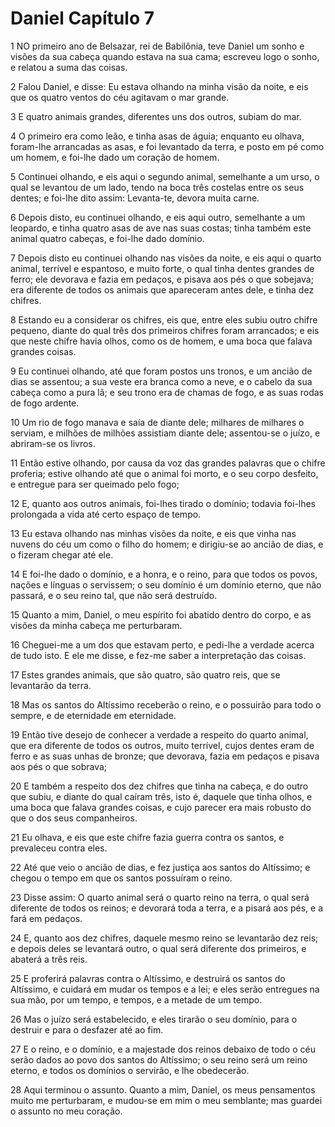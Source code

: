 # Daniel Capítulo 7

1	NO primeiro ano de Belsazar, rei de Babilônia, teve Daniel um sonho e visões da sua cabeça quando estava na sua cama; escreveu logo o sonho, e relatou a suma das coisas.

2	Falou Daniel, e disse: Eu estava olhando na minha visão da noite, e eis que os quatro ventos do céu agitavam o mar grande.

3	E quatro animais grandes, diferentes uns dos outros, subiam do mar.

4	O primeiro era como leão, e tinha asas de águia; enquanto eu olhava, foram-lhe arrancadas as asas, e foi levantado da terra, e posto em pé como um homem, e foi-lhe dado um coração de homem.

5	Continuei olhando, e eis aqui o segundo animal, semelhante a um urso, o qual se levantou de um lado, tendo na boca três costelas entre os seus dentes; e foi-lhe dito assim: Levanta-te, devora muita carne.

6	Depois disto, eu continuei olhando, e eis aqui outro, semelhante a um leopardo, e tinha quatro asas de ave nas suas costas; tinha também este animal quatro cabeças, e foi-lhe dado domínio.

7	Depois disto eu continuei olhando nas visões da noite, e eis aqui o quarto animal, terrível e espantoso, e muito forte, o qual tinha dentes grandes de ferro; ele devorava e fazia em pedaços, e pisava aos pés o que sobejava; era diferente de todos os animais que apareceram antes dele, e tinha dez chifres.

8	Estando eu a considerar os chifres, eis que, entre eles subiu outro chifre pequeno, diante do qual três dos primeiros chifres foram arrancados; e eis que neste chifre havia olhos, como os de homem, e uma boca que falava grandes coisas.

9	Eu continuei olhando, até que foram postos uns tronos, e um ancião de dias se assentou; a sua veste era branca como a neve, e o cabelo da sua cabeça como a pura lã; e seu trono era de chamas de fogo, e as suas rodas de fogo ardente.

10	Um rio de fogo manava e saía de diante dele; milhares de milhares o serviam, e milhões de milhões assistiam diante dele; assentou-se o juízo, e abriram-se os livros.

11	Então estive olhando, por causa da voz das grandes palavras que o chifre proferia; estive olhando até que o animal foi morto, e o seu corpo desfeito, e entregue para ser queimado pelo fogo;

12	E, quanto aos outros animais, foi-lhes tirado o domínio; todavia foi-lhes prolongada a vida até certo espaço de tempo.

13	Eu estava olhando nas minhas visões da noite, e eis que vinha nas nuvens do céu um como o filho do homem; e dirigiu-se ao ancião de dias, e o fizeram chegar até ele.

14	E foi-lhe dado o domínio, e a honra, e o reino, para que todos os povos, nações e línguas o servissem; o seu domínio é um domínio eterno, que não passará, e o seu reino tal, que não será destruído.

15	Quanto a mim, Daniel, o meu espírito foi abatido dentro do corpo, e as visões da minha cabeça me perturbaram.

16	Cheguei-me a um dos que estavam perto, e pedi-lhe a verdade acerca de tudo isto. E ele me disse, e fez-me saber a interpretação das coisas.

17	Estes grandes animais, que são quatro, são quatro reis, que se levantarão da terra.

18	Mas os santos do Altíssimo receberão o reino, e o possuirão para todo o sempre, e de eternidade em eternidade.

19	Então tive desejo de conhecer a verdade a respeito do quarto animal, que era diferente de todos os outros, muito terrível, cujos dentes eram de ferro e as suas unhas de bronze; que devorava, fazia em pedaços e pisava aos pés o que sobrava;

20	E também a respeito dos dez chifres que tinha na cabeça, e do outro que subiu, e diante do qual caíram três, isto é, daquele que tinha olhos, e uma boca que falava grandes coisas, e cujo parecer era mais robusto do que o dos seus companheiros.

21	Eu olhava, e eis que este chifre fazia guerra contra os santos, e prevaleceu contra eles.

22	Até que veio o ancião de dias, e fez justiça aos santos do Altíssimo; e chegou o tempo em que os santos possuíram o reino.

23	Disse assim: O quarto animal será o quarto reino na terra, o qual será diferente de todos os reinos; e devorará toda a terra, e a pisará aos pés, e a fará em pedaços.

24	E, quanto aos dez chifres, daquele mesmo reino se levantarão dez reis; e depois deles se levantará outro, o qual será diferente dos primeiros, e abaterá a três reis.

25	E proferirá palavras contra o Altíssimo, e destruirá os santos do Altíssimo, e cuidará em mudar os tempos e a lei; e eles serão entregues na sua mão, por um tempo, e tempos, e a metade de um tempo.

26	Mas o juízo será estabelecido, e eles tirarão o seu domínio, para o destruir e para o desfazer até ao fim.

27	E o reino, e o domínio, e a majestade dos reinos debaixo de todo o céu serão dados ao povo dos santos do Altíssimo; o seu reino será um reino eterno, e todos os domínios o servirão, e lhe obedecerão.

28	Aqui terminou o assunto. Quanto a mim, Daniel, os meus pensamentos muito me perturbaram, e mudou-se em mim o meu semblante; mas guardei o assunto no meu coração.

